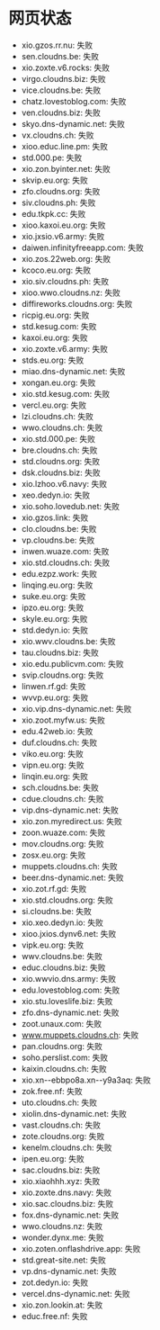 # 网页状态
- xio.gzos.rr.nu: 失败
- sen.cloudns.be: 失败
- xio.zoxte.v6.rocks: 失败
- virgo.cloudns.biz: 失败
- vice.cloudns.be: 失败
- chatz.lovestoblog.com: 失败
- ven.cloudns.biz: 失败
- skyo.dns-dynamic.net: 失败
- vx.cloudns.ch: 失败
- xioo.educ.line.pm: 失败
- std.000.pe: 失败
- xio.zon.byinter.net: 失败
- skvip.eu.org: 失败
- zfo.cloudns.org: 失败
- siv.cloudns.ph: 失败
- edu.tkpk.cc: 失败
- xioo.kaxoi.eu.org: 失败
- xio.jxsio.v6.army: 失败
- daiwen.infinityfreeapp.com: 失败
- xio.zos.22web.org: 失败
- kcoco.eu.org: 失败
- xio.siv.cloudns.ph: 失败
- xioo.wwo.cloudns.nz: 失败
- diffireworks.cloudns.org: 失败
- ricpig.eu.org: 失败
- std.kesug.com: 失败
- kaxoi.eu.org: 失败
- xio.zoxte.v6.army: 失败
- stds.eu.org: 失败
- miao.dns-dynamic.net: 失败
- xongan.eu.org: 失败
- xio.std.kesug.com: 失败
- vercl.eu.org: 失败
- lzi.cloudns.ch: 失败
- wwo.cloudns.ch: 失败
- xio.std.000.pe: 失败
- bre.cloudns.ch: 失败
- std.cloudns.org: 失败
- dsk.cloudns.biz: 失败
- xio.lzhoo.v6.navy: 失败
- xeo.dedyn.io: 失败
- xio.soho.lovedub.net: 失败
- xio.gzos.link: 失败
- clo.cloudns.be: 失败
- vp.cloudns.be: 失败
- inwen.wuaze.com: 失败
- xio.std.cloudns.ch: 失败
- edu.ezpz.work: 失败
- linqing.eu.org: 失败
- suke.eu.org: 失败
- ipzo.eu.org: 失败
- skyle.eu.org: 失败
- std.dedyn.io: 失败
- xio.wwv.cloudns.be: 失败
- tau.cloudns.biz: 失败
- xio.edu.publicvm.com: 失败
- svip.cloudns.org: 失败
- linwen.rf.gd: 失败
- wvvp.eu.org: 失败
- xio.vip.dns-dynamic.net: 失败
- xio.zoot.myfw.us: 失败
- edu.42web.io: 失败
- duf.cloudns.ch: 失败
- viko.eu.org: 失败
- vipn.eu.org: 失败
- linqin.eu.org: 失败
- sch.cloudns.be: 失败
- cdue.cloudns.ch: 失败
- vip.dns-dynamic.net: 失败
- xio.zon.myredirect.us: 失败
- zoon.wuaze.com: 失败
- mov.cloudns.org: 失败
- zosx.eu.org: 失败
- muppets.cloudns.ch: 失败
- beer.dns-dynamic.net: 失败
- xio.zot.rf.gd: 失败
- xio.std.cloudns.org: 失败
- si.cloudns.be: 失败
- xio.xeo.dedyn.io: 失败
- xioo.jxios.dynv6.net: 失败
- vipk.eu.org: 失败
- wwv.cloudns.be: 失败
- educ.cloudns.biz: 失败
- xio.wwvio.dns.army: 失败
- edu.lovestoblog.com: 失败
- xio.stu.loveslife.biz: 失败
- zfo.dns-dynamic.net: 失败
- zoot.unaux.com: 失败
- www.muppets.cloudns.ch: 失败
- pan.cloudns.org: 失败
- soho.perslist.com: 失败
- kaixin.cloudns.ch: 失败
- xio.xn--ebbpo8a.xn--y9a3aq: 失败
- zok.free.nf: 失败
- uto.cloudns.ch: 失败
- xiolin.dns-dynamic.net: 失败
- vast.cloudns.ch: 失败
- zote.cloudns.org: 失败
- kenelm.cloudns.ch: 失败
- ipen.eu.org: 失败
- sac.cloudns.biz: 失败
- xio.xiaohhh.xyz: 失败
- xio.zoxte.dns.navy: 失败
- xio.sac.cloudns.biz: 失败
- fox.dns-dynamic.net: 失败
- wwo.cloudns.nz: 失败
- wonder.dynx.me: 失败
- xio.zoten.onflashdrive.app: 失败
- std.great-site.net: 失败
- vp.dns-dynamic.net: 失败
- zot.dedyn.io: 失败
- vercel.dns-dynamic.net: 失败
- xio.zon.lookin.at: 失败
- educ.free.nf: 失败
